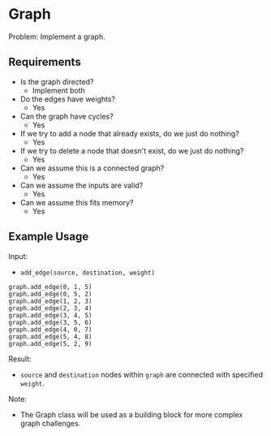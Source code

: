 # Graph

Problem: Implement a graph.

## Requirements

- Is the graph directed?
  - Implement both
- Do the edges have weights?
  - Yes
- Can the graph have cycles?
  - Yes
- If we try to add a node that already exists, do we just do nothing?
  - Yes
- If we try to delete a node that doesn't exist, do we just do nothing?
  - Yes
- Can we assume this is a connected graph?
  - Yes
- Can we assume the inputs are valid?
  - Yes
- Can we assume this fits memory?
  - Yes

## Example Usage

Input:

- `add_edge(source, destination, weight)`

```
graph.add_edge(0, 1, 5)
graph.add_edge(0, 5, 2)
graph.add_edge(1, 2, 3)
graph.add_edge(2, 3, 4)
graph.add_edge(3, 4, 5)
graph.add_edge(3, 5, 6)
graph.add_edge(4, 0, 7)
graph.add_edge(5, 4, 8)
graph.add_edge(5, 2, 9)
```

Result:

- `source` and `destination` nodes within `graph` are connected with specified `weight`.

Note:

- The Graph class will be used as a building block for more complex graph challenges.
